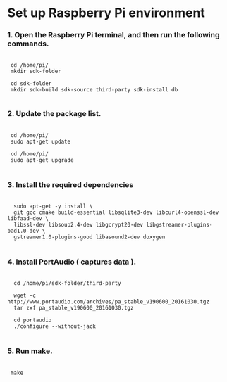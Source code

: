 # Set up Raspberry Pi environment

<H3> 1. Open the Raspberry Pi terminal, and then run the following commands. </H3>

<PRE>
 <CODE>
 cd /home/pi/
 mkdir sdk-folder

 cd sdk-folder
 mkdir sdk-build sdk-source third-party sdk-install db 
 </CODE>
</PRE>

<H3> 2. Update the package list.</H3>

<PRE>
 <CODE>
 cd /home/pi/
 sudo apt-get update
 
 cd /home/pi/
 sudo apt-get upgrade
</CODE>
</PRE>

<H3> 3. Install the required dependencies </H3>

<PRE>
 <CODE>
  sudo apt-get -y install \
  git gcc cmake build-essential libsqlite3-dev libcurl4-openssl-dev libfaad-dev \
  libssl-dev libsoup2.4-dev libgcrypt20-dev libgstreamer-plugins-bad1.0-dev \
  gstreamer1.0-plugins-good libasound2-dev doxygen
</CODE>
</PRE>

<H3> 4. Install PortAudio ( captures data ). </H3>

<PRE>
 <CODE>
  cd /home/pi/sdk-folder/third-party

  wget -c http://www.portaudio.com/archives/pa_stable_v190600_20161030.tgz
  tar zxf pa_stable_v190600_20161030.tgz

  cd portaudio
  ./configure --without-jack
</CODE>
</PRE>

<H3> 5. Run make. </H3>

<PRE>
 <CODE>
 make
</CODE>
</PRE>
